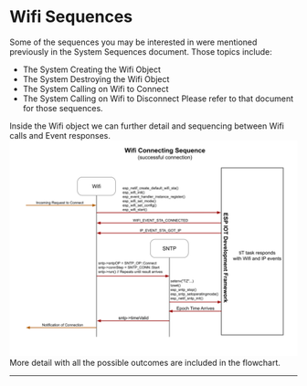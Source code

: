 # Wifi Sequences  

Some of the sequences you may be interested in were mentioned previously in the System Sequences document.  Those topics include:
* The System Creating the Wifi Object
* The System Destroying the Wifi Object
* The System Calling on Wifi to Connect
* The System Calling on Wifi to Disconnect
Please refer to that document for those sequences.

Inside the Wifi object we can further detail and sequencing between Wifi calls and Event responses.
![Wifi Connectng Sequence](./drawings/wifi_connecting_sequence.svg)
More detail with all the possible outcomes are included in the flowchart.
___  